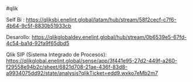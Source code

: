 #qlik

Self Bi :
https://qliksbi.enelint.global/latam/hub/stream/58f2cecf-c7f6-4b64-9c5f-8830b51933cb

Desarollo:
https://qlikglobaldev.enelint.global/hub/stream/0b6539e5-67fd-4c54-ba1d-92fa9f65dbd5

Qlik SIP (Sistema Integrado de Procesos):
https://qlikglobal.enelint.global/sense/app/3f441e95-27d2-449f-a260-f29558e94b2c/sheet/6821d708-21ae-436f-83d8-a9934075dd92/state/analysis?qlikTicket=edd9.wxko7eMb2m7